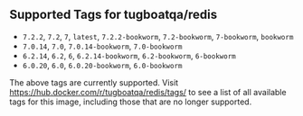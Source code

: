 ## Supported Tags for tugboatqa/redis

* `7.2.2`, `7.2`, `7`, `latest`, `7.2.2-bookworm`, `7.2-bookworm`, `7-bookworm`, `bookworm`
* `7.0.14`, `7.0`, `7.0.14-bookworm`, `7.0-bookworm`
* `6.2.14`, `6.2`, `6`, `6.2.14-bookworm`, `6.2-bookworm`, `6-bookworm`
* `6.0.20`, `6.0`, `6.0.20-bookworm`, `6.0-bookworm`

The above tags are currently supported. Visit https://hub.docker.com/r/tugboatqa/redis/tags/ to see a list of all available tags for this image, including those that are no longer supported.
